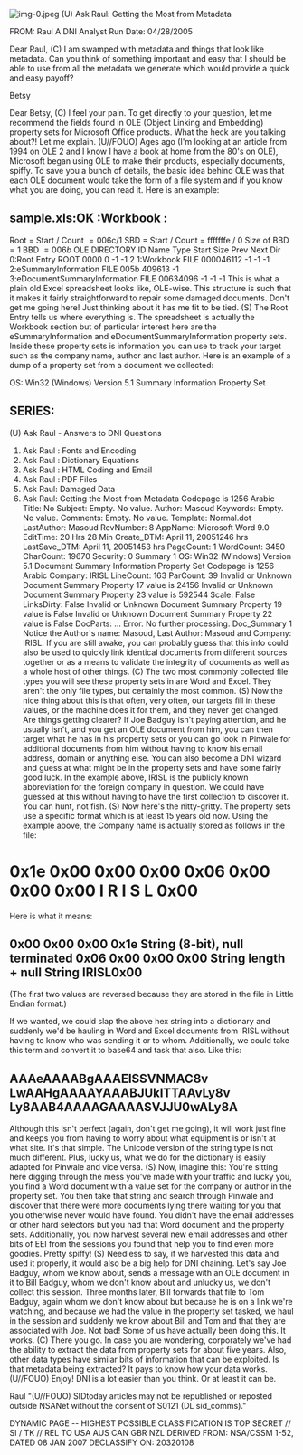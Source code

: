 ![img-0.jpeg](img-0.jpeg)
(U) Ask Raul: Getting the Most from Metadata

FROM: Raul
A DNI Analyst
Run Date: 04/28/2005

Dear Raul,
(C) I am swamped with metadata and things that look like metadata. Can you think of something important and easy that I should be able to use from all the metadata we generate which would provide a quick and easy payoff?

Betsy

Dear Betsy,
(C) I feel your pain. To get directly to your question, let me recommend the fields found in OLE (Object Linking and Embedding) property sets for Microsoft Office products. What the heck are you talking about?! Let me explain.
(U//FOUO) Ages ago (I'm looking at an article from 1994 on OLE 2 and I know I have a book at home from the 80's on OLE), Microsoft began using OLE to make their products, especially documents, spiffy. To save you a bunch of details, the basic idea behind OLE was that each OLE document would take the form of a file system and if you know what you are doing, you can read it. Here is an example:

## sample.xls:OK :Workbook :

Root $=$ Start $/$ Count $=006 \mathrm{c} / 1$
SBD = Start / Count = fffffffe / 0
Size of BBD $=1$
BBD $=006 b$
OLE DIRECTORY
ID Name Type Start Size Prev Next Dir 0:Root Entry ROOT 0000 0 -1 -1 2
1:Workbook FILE 000046112 -1 -1 -1
2:eSummaryInformation FILE 005b 409613 -1
3:eDocumentSummaryInformation FILE 00634096 -1 -1 -1
This is what a plain old Excel spreadsheet looks like, OLE-wise. This structure is such that it makes it fairly straightforward to repair some damaged documents. Don't get me going here! Just thinking about it has me fit to be tied.
(S) The Root Entry tells us where everything is. The spreadsheet is actually the Workbook section but of particular interest here are the eSummaryInformation and eDocumentSummaryInformation property sets. Inside these property sets is information you can use to track your target such as the company name, author and last author. Here is an example of a dump of a property set from a document we collected:

OS: Win32 (Windows) Version 5.1
Summary Information Property Set

## SERIES:

(U) Ask Raul - Answers to DNI Questions

1. Ask Raul : Fonts and Encoding
2. Ask Raul : Dictionary Equations
3. Ask Raul : HTML Coding and Email
4. Ask Raul : PDF Files
5. Ask Raul: Damaged Data
6. Ask Raul: Getting the Most from Metadata
Codepage is 1256 Arabic
Title: No
Subject: Empty. No value.
Author: Masoud
Keywords: Empty. No value.
Comments: Empty. No value.
Template: Normal.dot
LastAuthor: Masoud
RevNumber: 8
AppName: Microsoft Word 9.0
EditTime: 20 Hrs 28 Min
Create_DTM: April 11, 20051246 hrs
LastSave_DTM: April 11, 20051453 hrs
PageCount: 1
WordCount: 3450
CharCount: 19670
Security: 0
Summary 1
OS: Win32 (Windows) Version 5.1
Document Summary Information Property Set
Codepage is 1256 Arabic
Company: IRISL
LineCount: 163
ParCount: 39
Invalid or Unknown Document Summary Property 17 value is 24156
Invalid or Unknown Document Summary Property 23 value is 592544
Scale: False
LinksDirty: False
Invalid or Unknown Document Summary Property 19 value is False
Invalid or Unknown Document Summary Property 22 value is False
DocParts: ... Error. No further processing.
Doc_Summary 1
Notice the Author's name: Masoud, Last Author: Masoud and Company: IRISL. If you are still awake, you can probably guess that this info could also be used to quickly link identical documents from different sources together or as a means to validate the integrity of documents as well as a whole host of other things.
(C) The two most commonly collected file types you will see these property sets in are Word and Excel. They aren't the only file types, but certainly the most common.
(S) Now the nice thing about this is that often, very often, our targets fill in these values, or the machine does it for them, and they never get changed. Are things getting clearer? If Joe Badguy isn't paying attention, and he usually isn't, and you get an OLE document from him, you can then target what he has in his property sets or you can go look in Pinwale for additional documents from him without having to know his email address, domain or anything else. You can also become a DNI wizard and guess at what might be in the property sets and have some fairly good luck. In the example above, IRISL is the publicly known abbreviation for the foreign company in question. We could have guessed at this without having to have the first collection to discover it. You can hunt, not fish.
(S) Now here's the nitty-gritty. The property sets use a specific
format which is at least 15 years old now. Using the example above, the Company name is actually stored as follows in the file:

# 0x1e 0x00 0x00 0x00 0x06 0x00 0x00 0x00 I R I S L 0x00 

Here is what it means:

## 0x00 0x00 0x00 0x1e String (8-bit), null terminated 0x06 0x00 0x00 0x00 String length + null String IRISL0x00

(The first two values are reversed because they are stored in the file in Little Endian format.)

If we wanted, we could slap the above hex string into a dictionary and suddenly we'd be hauling in Word and Excel documents from IRISL without having to know who was sending it or to whom. Additionally, we could take this term and convert it to base64 and task that also. Like this:

## AAAeAAAABgAAAEISSVNMAC8v LwAAHgAAAAYAAABJUkITTAAvLy8v Ly8AAB4AAAAGAAAASVJJU0wALy8A

Although this isn't perfect (again, don't get me going), it will work just fine and keeps you from having to worry about what equipment is or isn't at what site. It's that simple. The Unicode version of the string type is not much different. Plus, lucky us, what we do for the dictionary is easily adapted for Pinwale and vice versa.
(S) Now, imagine this: You're sitting here digging through the mess you've made with your traffic and lucky you, you find a Word document with a value set for the company or author in the property set. You then take that string and search through Pinwale and discover that there were more documents lying there waiting for you that you otherwise never would have found. You didn't have the email addresses or other hard selectors but you had that Word document and the property sets. Additionally, you now harvest several new email addresses and other bits of EEI from the sessions you found that help you to find even more goodies. Pretty spiffy!
(S) Needless to say, if we harvested this data and used it properly, it would also be a big help for DNI chaining. Let's say Joe Badguy, whom we know about, sends a message with an OLE document in it to Bill Badguy, whom we don't know about and unlucky us, we don't collect this session. Three months later, Bill forwards that file to Tom Badguy, again whom we don't know about but because he is on a link we're watching, and because we had the value in the property set tasked, we haul in the session and suddenly we know about Bill and Tom and that they are associated with Joe. Not bad! Some of us have actually been doing this. It works.
(C) There you go. In case you are wondering, corporately we've had the ability to extract the data from property sets for about five years. Also, other data types have similar bits of information that can be exploited. Is that metadata being extracted? It pays to know how your data works.
(U//FOUO) Enjoy! DNI is a lot easier than you think. Or at least it can be.

Raul
"(U//FOUO) SIDtoday articles may not be republished or reposted outside NSANet without the consent of S0121 (DL sid_comms)."

DYNAMIC PAGE -- HIGHEST POSSIBLE CLASSIFICATION IS
TOP SECRET // SI / TK // REL TO USA AUS CAN GBR NZL
DERIVED FROM: NSA/CSSM 1-52, DATED 08 JAN 2007 DECLASSIFY ON: 20320108
